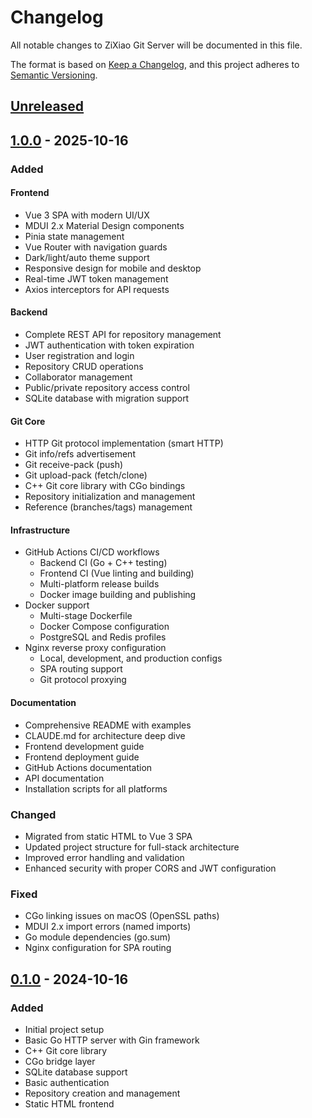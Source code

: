 # Changelog

All notable changes to ZiXiao Git Server will be documented in this file.

The format is based on [Keep a Changelog](https://keepachangelog.com/en/1.0.0/),
and this project adheres to [Semantic Versioning](https://semver.org/spec/v2.0.0.html).

## [Unreleased]

## [1.0.0] - 2025-10-16

### Added

#### Frontend
- Vue 3 SPA with modern UI/UX
- MDUI 2.x Material Design components
- Pinia state management
- Vue Router with navigation guards
- Dark/light/auto theme support
- Responsive design for mobile and desktop
- Real-time JWT token management
- Axios interceptors for API requests

#### Backend
- Complete REST API for repository management
- JWT authentication with token expiration
- User registration and login
- Repository CRUD operations
- Collaborator management
- Public/private repository access control
- SQLite database with migration support

#### Git Core
- HTTP Git protocol implementation (smart HTTP)
- Git info/refs advertisement
- Git receive-pack (push)
- Git upload-pack (fetch/clone)
- C++ Git core library with CGo bindings
- Repository initialization and management
- Reference (branches/tags) management

#### Infrastructure
- GitHub Actions CI/CD workflows
  - Backend CI (Go + C++ testing)
  - Frontend CI (Vue linting and building)
  - Multi-platform release builds
  - Docker image building and publishing
- Docker support
  - Multi-stage Dockerfile
  - Docker Compose configuration
  - PostgreSQL and Redis profiles
- Nginx reverse proxy configuration
  - Local, development, and production configs
  - SPA routing support
  - Git protocol proxying

#### Documentation
- Comprehensive README with examples
- CLAUDE.md for architecture deep dive
- Frontend development guide
- Frontend deployment guide
- GitHub Actions documentation
- API documentation
- Installation scripts for all platforms

### Changed
- Migrated from static HTML to Vue 3 SPA
- Updated project structure for full-stack architecture
- Improved error handling and validation
- Enhanced security with proper CORS and JWT configuration

### Fixed
- CGo linking issues on macOS (OpenSSL paths)
- MDUI 2.x import errors (named imports)
- Go module dependencies (go.sum)
- Nginx configuration for SPA routing

## [0.1.0] - 2024-10-16

### Added
- Initial project setup
- Basic Go HTTP server with Gin framework
- C++ Git core library
- CGo bridge layer
- SQLite database support
- Basic authentication
- Repository creation and management
- Static HTML frontend

[Unreleased]: https://github.com/Zixiao-System/ZiXiao-Git-Server/compare/v1.0.0...HEAD
[1.0.0]: https://github.com/Zixiao-System/ZiXiao-Git-Server/compare/v0.1.0...v1.0.0
[0.1.0]: https://github.com/Zixiao-System/ZiXiao-Git-Server/releases/tag/v0.1.0
